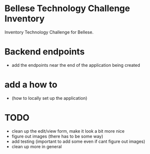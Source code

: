 # Bellese Technology Challenge Inventory
Inventory Technology Challenge for Bellese.

# Backend endpoints
- add the endpoints near the end of the application being created

# add a how to
- (how to locally set up the application)

# TODO
- clean up the edit/view form, make it look a bit more nice
- figure out images (there has to be some way)
- add testing (important to add some even if cant figure out images)
- clean up more in general
